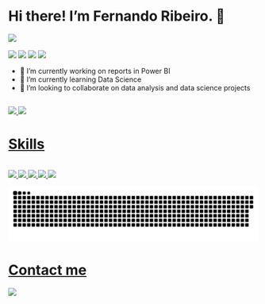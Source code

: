 # Hi there! I’m Fernando Ribeiro. 👋

<img height="70em" src="https://media3.giphy.com/media/du3J3cXyzhj75IOgvA/giphy.gif?cid=ecf05e475fqi9sfmwsceyuhs7xm8hxleowyil85vo3jd3kk5&rid=giphy.gif&ct=g" />

</div> 

  <a href="https://www.linkedin.com/in/fernandoplan" target="_blank"><img src="https://img.shields.io/badge/-LinkedIn-%230077B5?style=for-the-badge&logo=linkedin&logoColor=white" target="_blank"></a> 
  <a href="https://www.youtube.com/channel/UCfiL-YxWvqOytXpiZ3tXMtw" target="_blank"><img src="https://img.shields.io/badge/YouTube-FF0000?style=for-the-badge&logo=youtube&logoColor=white" target="_blank"></a>
  <a href="https://www.instagram.com/fernando.ribeirojr" target="_blank"><img src="https://img.shields.io/badge/-Instagram-%23E4405F?style=for-the-badge&logo=instagram&logoColor=white" target="_blank"></a>
 	<a href="https://www.twitch.tv/pistolinha_phantom" target="_blank"><img src="https://img.shields.io/badge/Twitch-9146FF?style=for-the-badge&logo=twitch&logoColor=white" target="_blank"></a>
  
  
- 🔭 I’m currently working on reports in Power BI
- 🌱 I’m currently learning Data Science
- 👯 I’m looking to collaborate on data analysis and data science projects 

##

 </div>
  <a href="https://github.com/thedatascientistichub"/>
  <img height="180em" src="https://github-readme-stats.vercel.app/api?username=thedatascientistichub&show_icons=true&theme=dark&include_all_commits=true&count_private=true"/>
  <img height="130em" src="https://github-readme-stats.vercel.app/api/top-langs/?username=thedatascientistichub&layout=compact&langs_count=7&theme=dracula"/>
 </div>
 
 ## 
 
  # Skills
</div> 
 <div style="display: inline_block"><br>
 <img height="70em" src="https://www.knowsolution.com.br/wp-content/uploads/2021/01/logo-power-bi1.png" />
 <img height="70em" src="https://marcas-logos.net/wp-content/uploads/2020/11/Python-logo.png" />
 <img height="70em" src="https://www.akimeng.com/img/images/oracle-primavera-akim-egineering-logo.png" />
 <img height="70em" src="https://www.facileme.com.br/app/uploads/7062df27a77a0584cd2fdfcbd7384646_big.png" />
 <img height="70em" src="https://www.rightcolumn.com/wp-content/uploads/2020/08/pngfind.com-excel-logo-png-383271.png" />
</div>
 
  
 
 ![Snake animation](https://github.com/thedatascientistichub/thedatascientistichub/blob/output/github-contribution-grid-snake.svg)
 
</div>

##
  # Contact me 
 <a href = "mailto:fernando.ribeiro@poweranalysis.com.br"><img height="70em" src="https://cdn-icons-png.flaticon.com/512/893/893292.png" target="_blank"></a>
